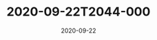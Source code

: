 ---
date: 2020-09-22
title: 2020-09-22T2044-000
hero: 2020/2020-09-22T2044-000.jpeg

# briefly describe the image…
alt: ''

# insert the closed caption text after the three-dash break…
# (include line-breaks, punctuation, and capitalization)
---